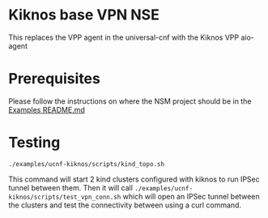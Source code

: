 # Kiknos base VPN NSE

This replaces the VPP agent in the universal-cnf with the Kiknos VPP aio-agent

# Prerequisites
Please follow the instructions on where the NSM project should be in the [Examples README.md](../../README.md)

# Testing 

`./examples/ucnf-kiknos/scripts/kind_topo.sh`

This command will start 2 kind clusters configured with kiknos to run IPSec tunnel between them.
Then it will call `./examples/ucnf-kiknos/scripts/test_vpn_conn.sh` which will open an IPSec tunnel between the clusters 
and test the connectivity between using a curl command.